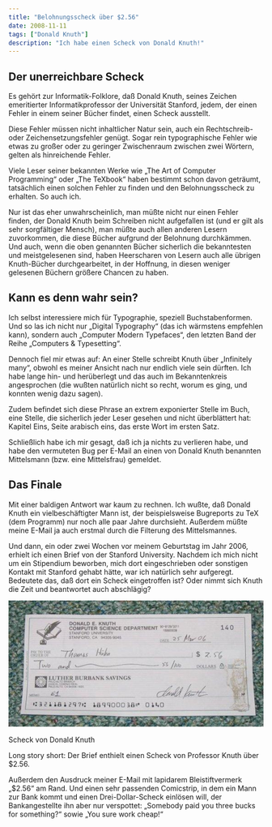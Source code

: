 ```yaml
---
title: "Belohnungsscheck über $2.56"
date: 2008-11-11
tags: ["Donald Knuth"]
description: "Ich habe einen Scheck von Donald Knuth!"
---
```

## Der unerreichbare Scheck

Es gehört zur Informatik-Folklore, daß Donald Knuth, seines Zeichen emeritierter Informatikprofessor der Universität Stanford, jedem, der einen Fehler in einem seiner Bücher findet, einen Scheck ausstellt.

Diese Fehler müssen nicht inhaltlicher Natur sein, auch ein Rechtschreib- oder Zeichensetzungsfehler genügt. Sogar rein typographische Fehler wie etwas zu großer oder zu geringer Zwischenraum zwischen zwei Wörtern, gelten als hinreichende Fehler.

Viele Leser seiner bekannten Werke wie „The Art of Computer Programming“ oder „The TeXbook“ haben bestimmt schon davon geträumt, tatsächlich einen solchen Fehler zu finden und den Belohnungsscheck zu erhalten. So auch ich.

Nur ist das eher unwahrscheinlich, man müßte nicht nur einen Fehler finden, der Donald Knuth beim Schreiben nicht aufgefallen ist (und er gilt als sehr sorgfältiger Mensch), man müßte auch allen anderen Lesern zuvorkommen, die diese Bücher aufgrund der Belohnung durchkämmen. Und auch, wenn die oben genannten Bücher sicherlich die bekanntesten und meistgelesenen sind, haben Heerscharen von Lesern auch alle übrigen Knuth-Bücher durchgearbeitet, in der Hoffnung, in diesen weniger gelesenen Büchern größere Chancen zu haben.

## Kann es denn wahr sein?

Ich selbst interessiere mich für Typographie, speziell Buchstabenformen. Und so las ich nicht nur „Digital Typography“ (das ich wärmstens empfehlen kann), sondern auch „Computer Modern Typefaces“, den letzten Band der Reihe „Computers & Typesetting“.

Dennoch fiel mir etwas auf: An einer Stelle schreibt Knuth über „Infinitely many“, obwohl es meiner Ansicht nach nur endlich viele sein dürften. Ich habe lange hin- und herüberlegt und das auch im Bekanntenkreis angesprochen (die wußten natürlich nicht so recht, worum es ging, und konnten wenig dazu sagen).

Zudem befindet sich diese Phrase an extrem exponierter Stelle im Buch, eine Stelle, die sicherlich jeder Leser gesehen und nicht überblättert hat: Kapitel Eins, Seite arabisch eins, das erste Wort im ersten Satz.

Schließlich habe ich mir gesagt, daß ich ja nichts zu verlieren habe, und habe den vermuteten Bug per E-Mail an einen von Donald Knuth benannten Mittelsmann (bzw. eine Mittelsfrau) gemeldet.

## Das Finale

Mit einer baldigen Antwort war kaum zu rechnen. Ich wußte, daß Donald Knuth ein vielbeschäftigter Mann ist, der beispielsweise Bugreports zu TeX (dem Programm) nur noch alle paar Jahre durchsieht. Außerdem müßte meine E-Mail ja auch erstmal durch die Filterung des Mittelsmannes.

Und dann, ein oder zwei Wochen vor meinem Geburtstag im Jahr 2006, erhielt ich einen Brief von der Stanford University. Nachdem ich mich nicht um ein Stipendium beworben, mich dort eingeschrieben oder sonstigen Kontakt mit Stanford gehabt hätte, war ich natürlich sehr aufgeregt. Bedeutete das, daß dort ein Scheck eingetroffen ist? Oder nimmt sich Knuth die Zeit und beantwortet auch abschlägig?

![knuth-scheck](knuth-scheck-1.jpg)

Scheck von Donald Knuth

Long story short: Der Brief enthielt einen Scheck von Professor Knuth über $2.56.

Außerdem den Ausdruck meiner E-Mail mit lapidarem Bleistiftvermerk „$2.56“ am Rand. Und einen sehr passenden Comicstrip, in dem ein Mann zur Bank kommt und einen Drei-Dollar-Scheck einlösen will, der Bankangestellte ihn aber nur verspottet: „Somebody paid you three bucks for something?“ sowie „You sure work cheap!“ 